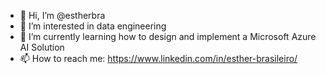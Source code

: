 - 👋 Hi, I’m @estherbra
- 👀 I’m interested in data engineering
- 🌱 I’m currently learning how to design and implement a Microsoft Azure AI Solution
- 📫 How to reach me: https://www.linkedin.com/in/esther-brasileiro/

<!---
estherbra/estherbra is a ✨ special ✨ repository because its `README.md` (this file) appears on your GitHub profile.
You can click the Preview link to take a look at your changes.
--->

